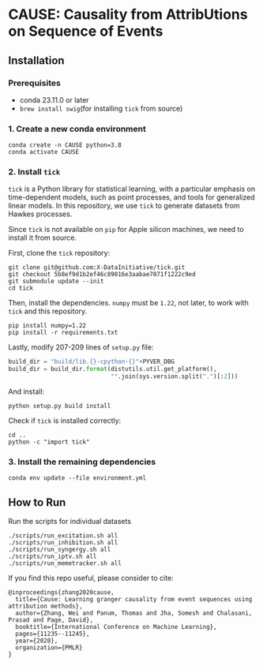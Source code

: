 # CAUSE: **C**ausality from **A**ttrib**U**tions on **S**equence of **E**vents

## Installation

### Prerequisites
- conda 23.11.0 or later
- `brew install swig`(for installing `tick` from source)

### 1. Create a new conda environment
```shell
conda create -n CAUSE python=3.8
conda activate CAUSE
````

### 2. Install `tick`
`tick` is a Python library for statistical learning, with a particular emphasis on time-dependent models, such as point processes, and tools for generalized linear models.
In this repository, we use `tick` to generate datasets from Hawkes processes.

Since `tick` is not available on `pip` for Apple silicon machines, we need to install it from source.

First, clone the `tick` repository:
```shell
git clone git@github.com:X-DataInitiative/tick.git
git checkout 5b8ef9d1b2ef46c89016e3aabae7071f1222c9ed
git submodule update --init
cd tick
```

Then, install the dependencies. `numpy` must be `1.22`, not later, to work with `tick` and this repository.
```shell
pip install numpy=1.22
pip install -r requirements.txt
```

Lastly, modify 207-209 lines of `setup.py` file:
```python
build_dir = "build/lib.{}-cpython-{}"+PYVER_DBG
build_dir = build_dir.format(distutils.util.get_platform(),
                             "".join(sys.version.split(".")[:2]))
```

And install:
```shell
python setup.py build install
```

Check if `tick` is installed correctly:
```shell
cd ..
python -c "import tick"
```

### 3. Install the remaining dependencies
```shell
conda env update --file environment.yml
```

## How to Run

Run the scripts for individual datasets
```
./scripts/run_excitation.sh all
./scripts/run_inhibition.sh all
./scripts/run_syngergy.sh all
./scripts/run_iptv.sh all
./scripts/run_memetracker.sh all
```

If you find this repo useful, please consider to cite:
```
@inproceedings{zhang2020cause,
  title={Cause: Learning granger causality from event sequences using attribution methods},
  author={Zhang, Wei and Panum, Thomas and Jha, Somesh and Chalasani, Prasad and Page, David},
  booktitle={International Conference on Machine Learning},
  pages={11235--11245},
  year={2020},
  organization={PMLR}
}
```